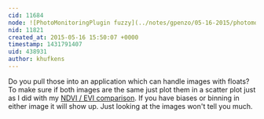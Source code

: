 ```yaml
---
cid: 11684
node: ![PhotoMonitoringPlugin fuzzy](../notes/gpenzo/05-16-2015/photomonitoringplugin-fuzzy)
nid: 11821
created_at: 2015-05-16 15:50:07 +0000
timestamp: 1431791407
uid: 438931
author: khufkens
---
```


Do you pull those into an application which can handle images with floats? To make sure if both images are the same just plot them in a scatter plot just as I did with my [NDVI / EVI comparison](http://publiclab.org/n/11808). If you have biases or binning in either image it will show up. Just looking at the images won't tell you much.